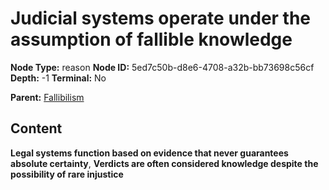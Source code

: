 # Judicial systems operate under the assumption of fallible knowledge

**Node Type:** reason
**Node ID:** 5ed7c50b-d8e6-4708-a32b-bb73698c56cf
**Depth:** -1
**Terminal:** No

**Parent:** [Fallibilism](fallibilism.md)

## Content

**Legal systems function based on evidence that never guarantees absolute certainty**, **Verdicts are often considered knowledge despite the possibility of rare injustice**
